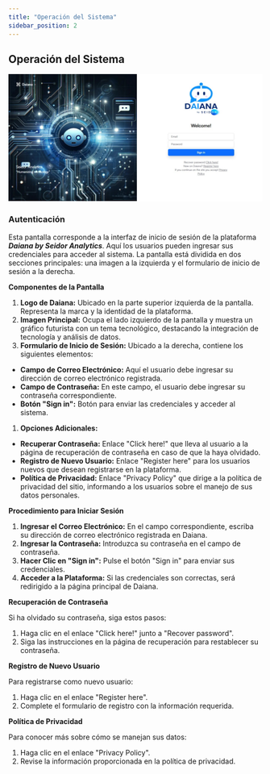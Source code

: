 ```yaml
---
title: "Operación del Sistema"
sidebar_position: 2
---
```


## **Operación del Sistema**

![](../img/screenshots/loguin.jpeg)

### Autenticación

Esta pantalla corresponde a la interfaz de inicio de sesión de la plataforma ***Daiana by Seidor Analytics***. Aquí los usuarios pueden ingresar sus credenciales para acceder al sistema. La pantalla está dividida en dos secciones principales: una imagen a la izquierda y el formulario de inicio de sesión a la derecha.

**Componentes de la Pantalla**

1.  **Logo de Daiana:** Ubicado en la parte superior izquierda de la pantalla. Representa la marca y la identidad de la plataforma.
2.  **Imagen Principal:** Ocupa el lado izquierdo de la pantalla y muestra un gráfico futurista con un tema tecnológico, destacando la integración de tecnología y análisis de datos.
3.  **Formulario de Inicio de Sesión:** Ubicado a la derecha, contiene los siguientes elementos:

-   **Campo de Correo Electrónico:** Aquí el usuario debe ingresar su dirección de correo electrónico registrada.
-   **Campo de Contraseña:** En este campo, el usuario debe ingresar su contraseña correspondiente.
-   **Botón "Sign in":** Botón para enviar las credenciales y acceder al sistema.

1.  **Opciones Adicionales:**

-   **Recuperar Contraseña:** Enlace "Click here!" que lleva al usuario a la página de recuperación de contraseña en caso de que la haya olvidado.
-   **Registro de Nuevo Usuario:** Enlace "Register here" para los usuarios nuevos que desean registrarse en la plataforma.
-   **Política de Privacidad:** Enlace "Privacy Policy" que dirige a la política de privacidad del sitio, informando a los usuarios sobre el manejo de sus datos personales.

**Procedimiento para Iniciar Sesión**

1.  **Ingresar el Correo Electrónico:** En el campo correspondiente, escriba su dirección de correo electrónico registrada en Daiana.
2.  **Ingresar la Contraseña:** Introduzca su contraseña en el campo de contraseña.
3.  **Hacer Clic en "Sign in":** Pulse el botón "Sign in" para enviar sus credenciales.
4.  **Acceder a la Plataforma:** Si las credenciales son correctas, será redirigido a la página principal de Daiana.

**Recuperación de Contraseña**

Si ha olvidado su contraseña, siga estos pasos:

1.  Haga clic en el enlace "Click here!" junto a "Recover password".
2.  Siga las instrucciones en la página de recuperación para restablecer su contraseña.

**Registro de Nuevo Usuario**

Para registrarse como nuevo usuario:

1.  Haga clic en el enlace "Register here".
2.  Complete el formulario de registro con la información requerida.

**Política de Privacidad**

Para conocer más sobre cómo se manejan sus datos:

1.  Haga clic en el enlace "Privacy Policy".
2.  Revise la información proporcionada en la política de privacidad.